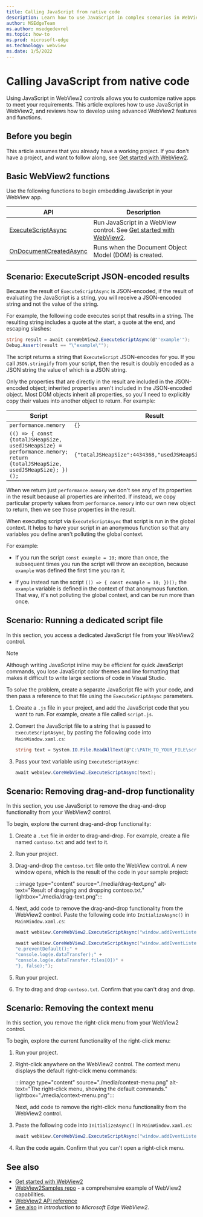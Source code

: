 ```yaml
---
title: Calling JavaScript from native code
description: Learn how to use JavaScript in complex scenarios in WebView2 apps.
author: MSEdgeTeam
ms.author: msedgedevrel
ms.topic: how-to
ms.prod: microsoft-edge
ms.technology: webview
ms.date: 1/5/2022
---
```

# Calling JavaScript from native code
<!-- old title: Use JavaScript in WebView for extended scenarios -->

Using JavaScript in WebView2 controls allows you to customize native apps to meet your requirements. This article explores how to use JavaScript in WebView2, and reviews how to develop using advanced WebView2 features and functions.


<!-- ====================================================================== -->
## Before you begin

This article assumes that you already have a working project. If you don't have a project, and want to follow along, see [Get started with WebView2](../get-started/get-started.md).


<!-- ====================================================================== -->
## Basic WebView2 functions

Use the following functions to begin embedding JavaScript in your WebView app.

| API | Description |
| --- | --- |
| [ExecuteScriptAsync](/dotnet/api/microsoft.web.webview2.wpf.webview2.executescriptasync) | Run JavaScript in a WebView control.  See [Get started with WebView2](../get-started/get-started.md). |
| [OnDocumentCreatedAsync](/microsoft-edge/webview2/reference/win32/icorewebview2#addscripttoexecuteondocumentcreated) | Runs when the Document Object Model (DOM) is created. |


<!-- ====================================================================== -->
## Scenario: ExecuteScript JSON-encoded results

Because the result of `ExecuteScriptAsync` is JSON-encoded, if the result of evaluating the JavaScript is a string, you will receive a JSON-encoded string and not the value of the string.

For example, the following code executes script that results in a string.  The resulting string includes a quote at the start, a quote at the end, and escaping slashes:

```csharp
string result = await coreWebView2.ExecuteScriptAsync(@"'example'");
Debug.Assert(result == "\"example\"");
```

The script returns a string that `ExecuteScript` JSON-encodes for you.  If you call `JSON.stringify` from your script, then the result is doubly encoded as a JSON string the value of which is a JSON string.

Only the properties that are directly in the result are included in the JSON-encoded object; inherited properties aren't included in the JSON-encoded object.  Most DOM objects inherit all properties, so you'll need to explicitly copy their values into another object to return.  For example:

Script              | Result
---                 | ---
`performance.memory`  | `{}`
`(() => { const {totalJSHeapSize, usedJSHeapSize} = performance.memory; return {totalJSHeapSize, usedJSHeapSize}; })();` |  `{"totalJSHeapSize":4434368,"usedJSHeapSize":2832912}`

When we return just `performance.memory` we don't see any of its properties in the result because all properties are inherited.  If instead, we copy particular property values from `performance.memory` into our own new object to return, then we see those properties in the result.

When executing script via `ExecuteScriptAsync` that script is run in the global context.  It helps to have your script in an anonymous function so that any variables you define aren't polluting the global context.

For example:

*  If you run the script `const example = 10;` more than once, the subsequent times you run the script will throw an exception, because `example` was defined the first time you ran it. 

*  If you instead run the script `(() => { const example = 10; })();` the `example` variable is defined in the context of that anonymous function.  That way, it's not polluting the global context, and can be run more than once.


<!-- ====================================================================== -->
## Scenario: Running a dedicated script file

In this section, you access a dedicated JavaScript file from your WebView2 control.

> [!NOTE]
> Although writing JavaScript inline may be efficient for quick JavaScript commands, you lose JavaScript color themes and line formatting that makes it difficult to write large sections of code in Visual Studio.

To solve the problem, create a separate JavaScript file with your code, and then pass a reference to that file using the `ExecuteScriptAsync` parameters.

1. Create a `.js` file in your project, and add the JavaScript code that you want to run.  For example, create a file called `script.js`.

1. Convert the JavaScript file to a string that is passed to `ExecuteScriptAsync`, by pasting the following code into `MainWindow.xaml.cs`:

   ```csharp
   string text = System.IO.File.ReadAllText(@"C:\PATH_TO_YOUR_FILE\script.js");
   ```

1. Pass your text variable using `ExecuteScriptAsync`:

   ```csharp
   await webView.CoreWebView2.ExecuteScriptAsync(text);
   ```


<!-- ====================================================================== -->
## Scenario: Removing drag-and-drop functionality

In this section, you use JavaScript to remove the drag-and-drop functionality from your WebView2 control.

To begin, explore the current drag-and-drop functionality:

1. Create a `.txt` file in order to drag-and-drop.  For example, create a file named `contoso.txt` and add text to it.

1. Run your project.

1. Drag-and-drop the `contoso.txt` file onto the WebView control.  A new window opens, which is the result of the code in your sample project:

   :::image type="content" source="./media/drag-text.png" alt-text="Result of dragging and dropping contoso.txt." lightbox="./media/drag-text.png":::

1. Next, add code to remove the drag-and-drop functionality from the WebView2 control.  Paste the following code into `InitializeAsync()` in `MainWindow.xaml.cs`:

   ```csharp
   await webView.CoreWebView2.ExecuteScriptAsync("window.addEventListener('dragover',function(e){e.preventDefault();},false);");

   await webView.CoreWebView2.ExecuteScriptAsync("window.addEventListener('drop',function(e){" +
   "e.preventDefault();" +
   "console.log(e.dataTransfer);" +
   "console.log(e.dataTransfer.files[0])" +
   "}, false);");
   ```

1. Run your project.

1. Try to drag and drop `contoso.txt`.  Confirm that you can't drag and drop.


<!-- ====================================================================== -->
## Scenario: Removing the context menu

In this section, you remove the right-click menu from your WebView2 control.

To begin, explore the current functionality of the right-click menu:

1. Run your project.

1. Right-click anywhere on the WebView2 control.  The context menu displays the default right-click menu commands:

   :::image type="content" source="./media/context-menu.png" alt-text="The right-click menu, showing the default commands." lightbox="./media/context-menu.png":::

   Next, add code to remove the right-click menu functionality from the WebView2 control.

1. Paste the following code into `InitializeAsync()` in `MainWindow.xaml.cs`:

   ```csharp
   await webView.CoreWebView2.ExecuteScriptAsync("window.addEventListener('contextmenu', window => {window.preventDefault();});");
   ```

1. Run the code again.  Confirm that you can't open a right-click menu.


<!-- ====================================================================== -->
## See also

* [Get started with WebView2](../get-started/get-started.md)
* [WebView2Samples repo](https://github.com/MicrosoftEdge/WebView2Samples) - a comprehensive example of WebView2 capabilities.
* [WebView2 API reference](../webview2-api-reference.md)
* [See also](../index.md#see-also) in _Introduction to Microsoft Edge WebView2_.
